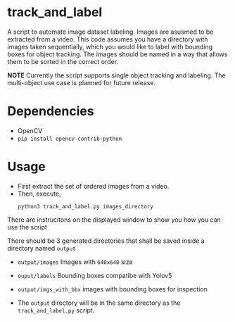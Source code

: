 # track_and_label
A script to automate image dataset labeling. Images are asusmed to be extracted from a video. This code assumes you have a directory with images taken sequentially, which you would like to label with bounding boxes for object tracking. The images should be named in a way that allows them to be sorted in the correct order.

**NOTE** Currently the script supports single object tracking and labeling. The multi-object use case is planned for future release.

# Dependencies
* OpenCV
* `pip install opencv-contrib-python`
# Usage
* First extract the set of ordered images from a video.
* Then, execute,
  ```
  python3 track_and_label.py images_directory
  ```
There are instrucitons on the displayed window to show you how you can use the script

There should be 3 generated directories that shall be saved inside a directory named `output`
* `output/images` Images with `640x640` size
* `ouput/labels` Bounding boxes compatibe with Yolov5
* `output/imgs_with_bbx` images with bounding boxes for inspection

* The `output` directory will be in the same directory as the `track_and_label.py` script.
